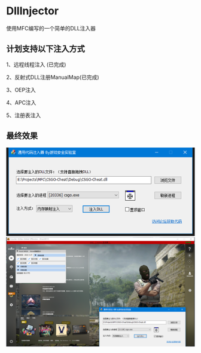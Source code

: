 # DllInjector
使用MFC编写的一个简单的DLL注入器

## 计划支持以下注入方式
1、远程线程注入 (已完成)

2、反射式DLL注册ManualMap(已完成)

3、OEP注入

4、APC注入

5、注册表注入

## 最终效果
![](/界面.png)
![](/运行效果.png)
